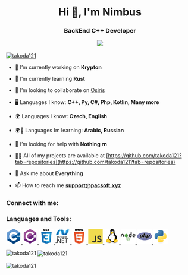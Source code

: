 <h1 align="center">Hi 👋, I'm Nimbus</h1>
<h3 align="center">BackEnd C++ Developer</h3>
<p align="center"> <img src="https://komarev.com/ghpvc/?username=takoda121&style=flat-square" /> </p>
<p align="left"> <a href="https://github.com/ryo-ma/github-profile-trophy"><img src="https://github-profile-trophy.vercel.app/?username=takoda121" alt="takoda121" /></a> </p>

- 🔭 I’m currently working on **Krypton**

- 🌱 I’m currently learning **Rust**

- 👯 I’m looking to collaborate on [Osiris](https://github.com/danielkrupinski/Osiris)  

- 🖥️ Languages I know: **C++, Py, C#, Php, Kotlin, Many more**  

- 🌍 Languages I know: **Czech, English**  

- 🌍📒 Languages Im learning: **Arabic, Russian**

- 🤝 I’m looking for help with **Nothing rn**

- 👨‍💻 All of my projects are available at [https://github.com/takoda121?tab=repositories](https://github.com/takoda121?tab=repositories)

- 💬 Ask me about **Everything**

- 📫 How to reach me **support@pacsoft.xyz**

<h3 align="left">Connect with me:</h3>
<p align="left">

</p>

<h3 align="left">Languages and Tools:</h3>
<p align="left"> <a href="https://www.w3schools.com/cpp/" target="_blank" rel="noreferrer"> <img src="https://raw.githubusercontent.com/devicons/devicon/master/icons/cplusplus/cplusplus-original.svg" alt="cplusplus" width="40" height="40"/> </a> <a href="https://www.w3schools.com/cs/" target="_blank" rel="noreferrer"> <img src="https://raw.githubusercontent.com/devicons/devicon/master/icons/csharp/csharp-original.svg" alt="csharp" width="40" height="40"/> </a> <a href="https://www.w3schools.com/css/" target="_blank" rel="noreferrer"> <img src="https://raw.githubusercontent.com/devicons/devicon/master/icons/css3/css3-original-wordmark.svg" alt="css3" width="40" height="40"/> </a> <a href="https://dotnet.microsoft.com/" target="_blank" rel="noreferrer"> <img src="https://raw.githubusercontent.com/devicons/devicon/master/icons/dot-net/dot-net-original-wordmark.svg" alt="dotnet" width="40" height="40"/> </a> <a href="https://www.w3.org/html/" target="_blank" rel="noreferrer"> <img src="https://raw.githubusercontent.com/devicons/devicon/master/icons/html5/html5-original-wordmark.svg" alt="html5" width="40" height="40"/> </a> <a href="https://developer.mozilla.org/en-US/docs/Web/JavaScript" target="_blank" rel="noreferrer"> <img src="https://raw.githubusercontent.com/devicons/devicon/master/icons/javascript/javascript-original.svg" alt="javascript" width="40" height="40"/> </a> <a href="https://www.linux.org/" target="_blank" rel="noreferrer"> <img src="https://raw.githubusercontent.com/devicons/devicon/master/icons/linux/linux-original.svg" alt="linux" width="40" height="40"/> </a> <a href="https://nodejs.org" target="_blank" rel="noreferrer"> <img src="https://raw.githubusercontent.com/devicons/devicon/master/icons/nodejs/nodejs-original-wordmark.svg" alt="nodejs" width="40" height="40"/> </a> <a href="https://www.php.net" target="_blank" rel="noreferrer"> <img src="https://raw.githubusercontent.com/devicons/devicon/master/icons/php/php-original.svg" alt="php" width="40" height="40"/> </a> <a href="https://www.python.org" target="_blank" rel="noreferrer"> <img src="https://raw.githubusercontent.com/devicons/devicon/master/icons/python/python-original.svg" alt="python" width="40" height="40"/> </a> </p>

<p><img align="left" src="https://github-readme-stats.vercel.app/api/top-langs?username=takoda121&show_icons=true&locale=en&layout=compact" alt="takoda121" /></p>

<p>&nbsp;<img align="center" src="https://github-readme-stats.vercel.app/api?username=takoda121&show_icons=true&locale=en" alt="takoda121" /></p>

<p><img align="center" src="https://github-readme-streak-stats.herokuapp.com/?user=takoda121&" alt="takoda121" /></p>

